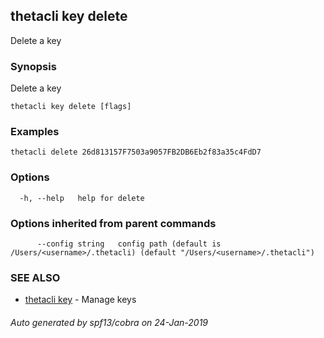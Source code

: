 ## thetacli key delete

Delete a key

### Synopsis

Delete a key

```
thetacli key delete [flags]
```

### Examples

```
thetacli delete 26d813157F7503a9057FB2DB6Eb2f83a35c4FdD7
```

### Options

```
  -h, --help   help for delete
```

### Options inherited from parent commands

```
      --config string   config path (default is /Users/<username>/.thetacli) (default "/Users/<username>/.thetacli")
```

### SEE ALSO

* [thetacli key](thetacli_key.md)	 - Manage keys

###### Auto generated by spf13/cobra on 24-Jan-2019
